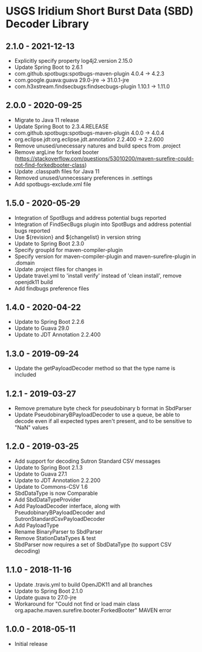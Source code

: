 # USGS Iridium Short Burst Data (SBD) Decoder Library

## 2.1.0 - 2021-12-13
 * Explicitly specify property log4j2.version 2.15.0
 * Update Spring Boot to 2.6.1
 * com.github.spotbugs:spotbugs-maven-plugin 4.0.4 -> 4.2.3
 * com.google.guava:guava 29.0-jre -> 31.0.1-jre
 * com.h3xstream.findsecbugs:findsecbugs-plugin 1.10.1 -> 1.11.0

## 2.0.0 - 2020-09-25
 * Migrate to Java 11 release 
 * Update Spring Boot to 2.3.4.RELEASE
 * com.github.spotbugs:spotbugs-maven-plugin 4.0.0 -> 4.0.4
 * org.eclipse.jdt:org.eclipse.jdt.annotation 2.2.400 -> 2.2.600
 * Remove unused/unecessary natures and build specs from .project
 * Remove argLine for forked booter (https://stackoverflow.com/questions/53010200/maven-surefire-could-not-find-forkedbooter-class)
 * Update .classpath files for Java 11
 * Removed unused/unnecessary preferences in .settings
 * Add spotbugs-exclude.xml file
  
## 1.5.0 - 2020-05-29
 * Integration of SpotBugs and address potential bugs reported
 * Integration of FindSecBugs plugin into SpotBugs and address potential bugs reported
 * Use ${revision} and ${changelist} in version string
 * Update to Spring Boot 2.3.0
 * Specify groupId for maven-compiler-plugin
 * Specify version for maven-compiler-plugin and maven-surefire-plugin in .domain
 * Update .project files for changes in <natures>
 * Update travel.yml to 'install verify' instead of 'clean install', remove openjdk11 build 
 * Add findbugs preference files

## 1.4.0 - 2020-04-22
 * Update to Spring Boot 2.2.6
 * Update to Guava 29.0
 * Update to JDT Annotation 2.2.400

## 1.3.0 - 2019-09-24
 * Update the getPayloadDecoder method so that the type name is included
 
## 1.2.1 - 2019-03-27
 * Remove premature byte check for pseudobinary b format in SbdParser
 * Update PseudobinaryBPayloadDecoder to use a queue, be able to decode even if all expected types aren't present, and to be sensitive to "NaN" values

## 1.2.0 - 2019-03-25
 * Add support for decoding Sutron Standard CSV messages
 * Update to Spring Boot 2.1.3
 * Update to Guava 27.1
 * Update to JDT Annotation 2.2.200
 * Update to Commons-CSV 1.6
 * SbdDataType is now Comparable
 * Add SbdDataTypeProvider
 * Add PayloadDecoder interface, along with PseudobinaryBPayloadDecoder and SutronStandardCsvPayloadDecoder
 * Add PayloadType
 * Rename BinaryParser to SbdParser
 * Remove StationDataTypes & test
 * SbdParser now requires a set of SbdDataType (to support CSV decoding)
 
## 1.1.0 - 2018-11-16
 * Update .travis.yml to build OpenJDK11 and all branches
 * Update to Spring Boot 2.1.0
 * Update guava to 27.0-jre
 * Workaround for "Could not find or load main class org.apache.maven.surefire.booter.ForkedBooter" MAVEN error

## 1.0.0 - 2018-05-11
 * Initial release
